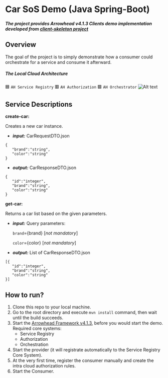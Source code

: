 # Car SoS Demo (Java Spring-Boot)
##### The project provides Arrowhead v4.1.3 Clients demo implementation developed from [client-skeleton project](https://github.com/arrowhead-f/client-skeleton-java-spring)

## Overview
The goal of the project is to simply demonstrate how a consumer could orchestrate for a service and consume it afterward.
##### The Local Cloud Architecture 
🟦 `AH Service Registry`
🟥 `AH Authorization` 
🟩 `AH Orchestrator`
![Alt text](https://github.com/arrowhead-f/sos-examples-spring/blob/master/demo-car/doc/overview.png)

## Service Descriptions
**create-car:**

Creates a new car instance.
* ***input:*** CarRequestDTO.json
```
{
   "brand":"string",
   "color":"string"
}
```
* ***output:*** CarResponseDTO.json
```
{
   "id":"integer",
   "brand":"string",
   "color":"string"
}
```

**get-car:**

Returns a car list based on the given parameters.
* ***input:*** Query parameters: 

  `brand`={brand} [*not mandatory*]
  
  `color`={color} [*not mandatory*]

* ***output:*** List of CarResponseDTO.json
```
[{
   "id":"integer",
   "brand":"string",
   "color":"string"
}]
```

## How to run?
1. Clone this repo to your local machine.
2. Go to the root directory and execute `mvn install` command, then wait until the build succeeds.
3. Start the [Arrowhead Framework v4.1.3](https://github.com/arrowhead-f/core-java-spring), before you would start the demo.
   Required core systems:
   * Service Registry
   * Authorization
   * Orchestration
4. Start the provider (it will registrate automatically to the Service Registry Core System).
5. At the very first time, register the consumer manually and create the intra cloud authorization rules.
6. Start the Consumer.

